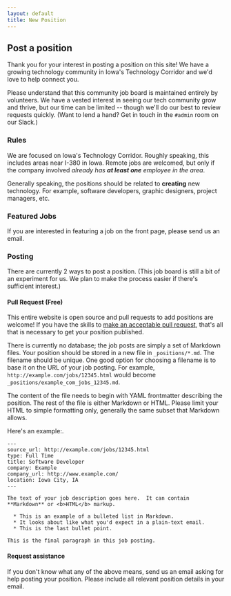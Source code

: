 ```yaml
---
layout: default
title: New Position
---
```


## Post a position

Thank you for your interest in posting a position on this site!  We have a growing technology community in Iowa's Technology Corridor and we'd love to help connect you.

Please understand that this community job board is maintained entirely by volunteers.  We have a vested interest in seeing our tech community grow and thrive, but our time can be limited -- though we'll do our best to review requests quickly.  (Want to lend a hand?  Get in touch in the `#admin` room on our Slack.)

### Rules

We are focused on Iowa's Technology Corridor.  Roughly speaking, this includes areas near I-380 in Iowa.  Remote jobs are welcomed, but only if the company involved _already has **at least one** employee in the area_.

Generally speaking, the positions should be related to **creating** new technology.  For example, software developers, graphic designers, project managers, etc.

### Featured Jobs

If you are interested in featuring a job on the front page, please <a class="mailto" data-email="am9ic0B0ZWNoY29ycmlkb3IuaW8=">send us an email</a>.

### Posting

There are currently 2 ways to post a position.  (This job board is still a bit of an experiment for us.  We plan to make the process easier if there's sufficient interest.)

#### Pull Request (Free)

This entire website is open source and pull requests to add positions are welcome!  If you have the skills to [make an acceptable pull request](https://github.com/techcorridorio/jobs.techcorridor.io/new/master/_positions/_?filename=my_position.md), that's all that is necessary to get your position published.

There is currently no database; the job posts are simply a set of Markdown files.  Your position should be stored in a new file in `_positions/*.md`.  The filename should be unique.  One good option for choosing a filename is to base it on the URL of your job posting.  For example, `http://example.com/jobs/12345.html` would become `_positions/example_com_jobs_12345.md`.

The content of the file needs to begin with YAML frontmatter describing the position.  The rest of the file is either Markdown or HTML.  Please limit your HTML to simple formatting only, generally the same subset that Markdown allows.

Here's an example:.

    ---
    source_url: http://example.com/jobs/12345.html
    type: Full Time
    title: Software Developer
    company: Example
    company_url: http://www.example.com/
    location: Iowa City, IA
    ---

    The text of your job description goes here.  It can contain **Markdown** or <b>HTML</b> markup.

      * This is an example of a bulleted list in Markdown.
      * It looks about like what you'd expect in a plain-text email.
      * This is the last bullet point.

    This is the final paragraph in this job posting.

#### Request assistance

If you don't know what any of the above means, <a class="mailto" data-email="am9ic0B0ZWNoY29ycmlkb3IuaW8=">send us an email</a> asking for help posting your position.  Please include all relevant position details in your email.

<script>
  (function () {
    var i, links, link, email;

    links = document.getElementsByClassName('mailto');

    for (i = 0; i < links.length; i++) {
      link = links[i];
      email = atob(link.getAttribute('data-email'));
      link.setAttribute('href', 'mailto:' + email);
    }
  }());
</script>
